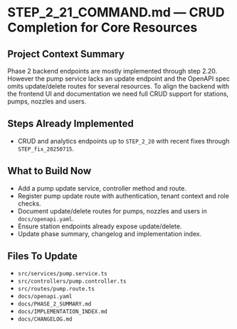 # STEP_2_21_COMMAND.md — CRUD Completion for Core Resources

## Project Context Summary
Phase 2 backend endpoints are mostly implemented through step 2.20. However the pump service lacks an update endpoint and the OpenAPI spec omits update/delete routes for several resources. To align the backend with the frontend UI and documentation we need full CRUD support for stations, pumps, nozzles and users.

## Steps Already Implemented
- CRUD and analytics endpoints up to `STEP_2_20` with recent fixes through `STEP_fix_20250715`.

## What to Build Now
- Add a pump update service, controller method and route.
- Register pump update route with authentication, tenant context and role checks.
- Document update/delete routes for pumps, nozzles and users in `docs/openapi.yaml`.
- Ensure station endpoints already expose update/delete.
- Update phase summary, changelog and implementation index.

## Files To Update
- `src/services/pump.service.ts`
- `src/controllers/pump.controller.ts`
- `src/routes/pump.route.ts`
- `docs/openapi.yaml`
- `docs/PHASE_2_SUMMARY.md`
- `docs/IMPLEMENTATION_INDEX.md`
- `docs/CHANGELOG.md`
